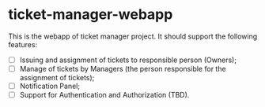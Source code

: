 # ticket-manager-webapp

This is the webapp of ticket manager project. 
It should support the following features:
  * [ ] Issuing and assignment of tickets to responsible person (Owners);
  * [ ] Manage of tickets by Managers (the person responsible for the assignment of tickets);
  * [ ] Notification Panel;
  * [ ] Support for Authentication and Authorization (TBD).
